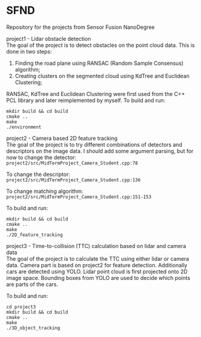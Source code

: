 # SFND
Repository for the projects from Sensor Fusion NanoDegree

project1 - Lidar obstacle detection  
The goal of the project is to detect obstacles on the point cloud data. This is done in two steps:
1. Finding the road plane using RANSAC (Random Sample Consensus) algorithm;
2. Creating clusters on the segmented cloud using KdTree and Euclidean Clustering;

RANSAC, KdTree and Euclidean Clustering were first used from the C++ PCL library and later reimplemented by myself.
To build and run:
```cd project1
mkdir build && cd build
cmake ..
make
./environment
```

project2 - Camera based 2D feature tracking  
The goal of the project is to try different combinations of detectors and descriptors on the image data.
I should add some argument parsing, but for now to change the detector:
`project2/src/MidTermProject_Camera_Student.cpp:78`

To change the descriptor:
`project2/src/MidTermProject_Camera_Student.cpp:136`

To change matching algorithm:
`project2/src/MidTermProject_Camera_Student.cpp:151-153`

To build and run:
```cd project2
mkdir build && cd build
cmake ..
make
./2D_feature_tracking
```

project3 - Time-to-collision (TTC) calculation based on lidar and camera data  
The goal of the project is to calculate the TTC using either lidar or camera data.
Camera part is based on project2 for feature detection. Additionally cars are detected using YOLO.
Lidar point cloud is first projected onto 2D image space. Bounding boxes from YOLO are used to decide which points are parts of the cars.

To build and run:
```
cd project3
mkdir build && cd build
cmake ..
make
./3D_object_tracking
```

